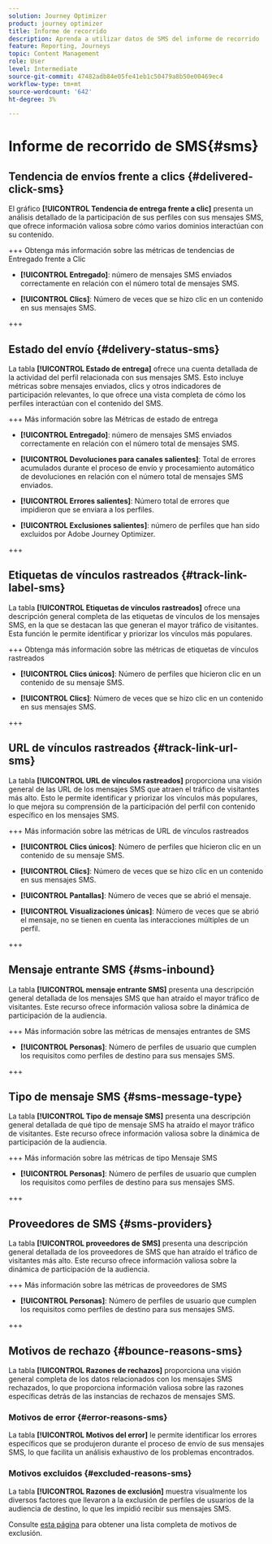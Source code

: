 ```yaml
---
solution: Journey Optimizer
product: journey optimizer
title: Informe de recorrido
description: Aprenda a utilizar datos de SMS del informe de recorrido
feature: Reporting, Journeys
topic: Content Management
role: User
level: Intermediate
source-git-commit: 47482adb84e05fe41eb1c50479a8b50e00469ec4
workflow-type: tm+mt
source-wordcount: '642'
ht-degree: 3%

---
```


# Informe de recorrido de SMS{#sms}

## Tendencia de envíos frente a clics {#delivered-click-sms}

El gráfico **[!UICONTROL Tendencia de entrega frente a clic]** presenta un análisis detallado de la participación de sus perfiles con sus mensajes SMS, que ofrece información valiosa sobre cómo varios dominios interactúan con su contenido.

+++ Obtenga más información sobre las métricas de tendencias de Entregado frente a Clic

* **[!UICONTROL Entregado]**: número de mensajes SMS enviados correctamente en relación con el número total de mensajes SMS.

* **[!UICONTROL Clics]**: Número de veces que se hizo clic en un contenido en sus mensajes SMS.

+++

## Estado del envío {#delivery-status-sms}

La tabla **[!UICONTROL Estado de entrega]** ofrece una cuenta detallada de la actividad del perfil relacionada con sus mensajes SMS. Esto incluye métricas sobre mensajes enviados, clics y otros indicadores de participación relevantes, lo que ofrece una vista completa de cómo los perfiles interactúan con el contenido del SMS.

+++ Más información sobre las Métricas de estado de entrega

* **[!UICONTROL Entregado]**: número de mensajes SMS enviados correctamente en relación con el número total de mensajes SMS.

* **[!UICONTROL Devoluciones para canales salientes]**: Total de errores acumulados durante el proceso de envío y procesamiento automático de devoluciones en relación con el número total de mensajes SMS enviados.

* **[!UICONTROL Errores salientes]**: Número total de errores que impidieron que se enviara a los perfiles.

* **[!UICONTROL Exclusiones salientes]**: número de perfiles que han sido excluidos por Adobe Journey Optimizer.

+++

## Etiquetas de vínculos rastreados {#track-link-label-sms}

La tabla **[!UICONTROL Etiquetas de vínculos rastreados]** ofrece una descripción general completa de las etiquetas de vínculos de los mensajes SMS, en la que se destacan las que generan el mayor tráfico de visitantes. Esta función le permite identificar y priorizar los vínculos más populares.

+++ Obtenga más información sobre las métricas de etiquetas de vínculos rastreados

* **[!UICONTROL Clics únicos]**: Número de perfiles que hicieron clic en un contenido de su mensaje SMS.

* **[!UICONTROL Clics]**: Número de veces que se hizo clic en un contenido en sus mensajes SMS.

+++

## URL de vínculos rastreados {#track-link-url-sms}

La tabla **[!UICONTROL URL de vínculos rastreados]** proporciona una visión general de las URL de los mensajes SMS que atraen el tráfico de visitantes más alto. Esto le permite identificar y priorizar los vínculos más populares, lo que mejora su comprensión de la participación del perfil con contenido específico en los mensajes SMS.

+++ Más información sobre las métricas de URL de vínculos rastreados

* **[!UICONTROL Clics únicos]**: Número de perfiles que hicieron clic en un contenido de su mensaje SMS.

* **[!UICONTROL Clics]**: Número de veces que se hizo clic en un contenido en sus mensajes SMS.

* **[!UICONTROL Pantallas]**: Número de veces que se abrió el mensaje.

* **[!UICONTROL Visualizaciones únicas]**: Número de veces que se abrió el mensaje, no se tienen en cuenta las interacciones múltiples de un perfil.

+++

## Mensaje entrante SMS {#sms-inbound}

La tabla **[!UICONTROL mensaje entrante SMS]** presenta una descripción general detallada de los mensajes SMS que han atraído el mayor tráfico de visitantes. Este recurso ofrece información valiosa sobre la dinámica de participación de la audiencia.

+++ Más información sobre las métricas de mensajes entrantes de SMS

* **[!UICONTROL Personas]**: Número de perfiles de usuario que cumplen los requisitos como perfiles de destino para sus mensajes SMS.

+++

## Tipo de mensaje SMS {#sms-message-type}

La tabla **[!UICONTROL Tipo de mensaje SMS]** presenta una descripción general detallada de qué tipo de mensaje SMS ha atraído el mayor tráfico de visitantes. Este recurso ofrece información valiosa sobre la dinámica de participación de la audiencia.

+++ Más información sobre las métricas de tipo Mensaje SMS

* **[!UICONTROL Personas]**: Número de perfiles de usuario que cumplen los requisitos como perfiles de destino para sus mensajes SMS.

+++

## Proveedores de SMS {#sms-providers}

La tabla **[!UICONTROL proveedores de SMS]** presenta una descripción general detallada de los proveedores de SMS que han atraído el tráfico de visitantes más alto. Este recurso ofrece información valiosa sobre la dinámica de participación de la audiencia.

+++ Más información sobre las métricas de proveedores de SMS

* **[!UICONTROL Personas]**: Número de perfiles de usuario que cumplen los requisitos como perfiles de destino para sus mensajes SMS.

+++

## Motivos de rechazo {#bounce-reasons-sms}

La tabla **[!UICONTROL Razones de rechazos]** proporciona una visión general completa de los datos relacionados con los mensajes SMS rechazados, lo que proporciona información valiosa sobre las razones específicas detrás de las instancias de rechazos de mensajes SMS.

### Motivos de error {#error-reasons-sms}

La tabla **[!UICONTROL Motivos del error]** le permite identificar los errores específicos que se produjeron durante el proceso de envío de sus mensajes SMS, lo que facilita un análisis exhaustivo de los problemas encontrados.

### Motivos excluidos {#excluded-reasons-sms}

La tabla **[!UICONTROL Razones de exclusión]** muestra visualmente los diversos factores que llevaron a la exclusión de perfiles de usuarios de la audiencia de destino, lo que les impidió recibir sus mensajes SMS.

Consulte [esta página](exclusion-list.md) para obtener una lista completa de motivos de exclusión.
